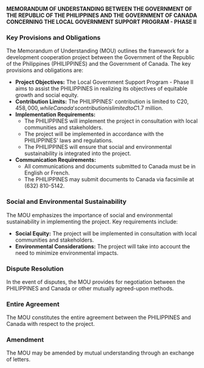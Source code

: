**MEMORANDUM OF UNDERSTANDING BETWEEN THE GOVERNMENT OF THE REPUBLIC OF THE PHILIPPINES AND THE GOVERNMENT OF CANADA CONCERNING THE LOCAL GOVERNMENT SUPPORT PROGRAM - PHASE II**

### Key Provisions and Obligations

The Memorandum of Understanding (MOU) outlines the framework for a development cooperation project between the Government of the Republic of the Philippines (PHILIPPINES) and the Government of Canada. The key provisions and obligations are:

*   **Project Objectives:** The Local Government Support Program - Phase II aims to assist the PHILIPPINES in realizing its objectives of equitable growth and social equity.
*   **Contribution Limits:** The PHILIPPINES' contribution is limited to C$20,458,000, while Canada's contribution is limited to C$1.7 million.
*   **Implementation Requirements:**
    *   The PHILIPPINES will implement the project in consultation with local communities and stakeholders.
    *   The project will be implemented in accordance with the PHILIPPINES' laws and regulations.
    *   The PHILIPPINES will ensure that social and environmental sustainability is integrated into the project.
*   **Communication Requirements:**
    *   All communications and documents submitted to Canada must be in English or French.
    *   The PHILIPPINES may submit documents to Canada via facsimile at (632) 810-5142.

### Social and Environmental Sustainability

The MOU emphasizes the importance of social and environmental sustainability in implementing the project. Key requirements include:

*   **Social Equity:** The project will be implemented in consultation with local communities and stakeholders.
*   **Environmental Considerations:** The project will take into account the need to minimize environmental impacts.

### Dispute Resolution

In the event of disputes, the MOU provides for negotiation between the PHILIPPINES and Canada or other mutually agreed-upon methods.

### Entire Agreement

The MOU constitutes the entire agreement between the PHILIPPINES and Canada with respect to the project.

### Amendment

The MOU may be amended by mutual understanding through an exchange of letters.